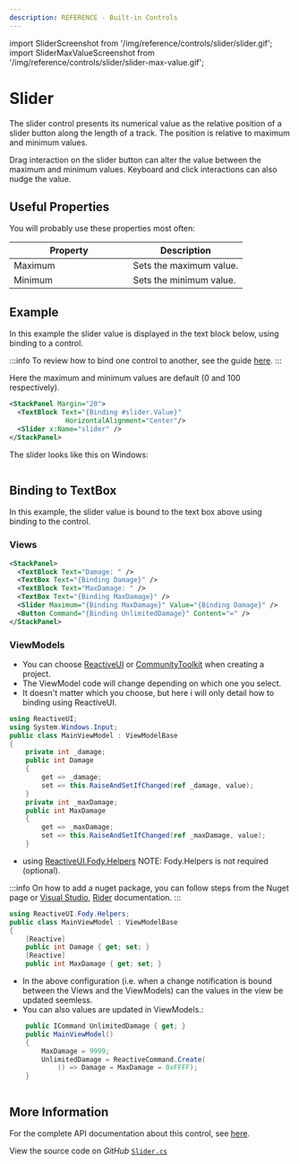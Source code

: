```yaml
---
description: REFERENCE - Built-in Controls
---
```


import SliderScreenshot from '/img/reference/controls/slider/slider.gif';
import SliderMaxValueScreenshot from '/img/reference/controls/slider/slider-max-value.gif';

# Slider

The slider control presents its numerical value as the relative position of a slider button along the length of a track. The position is relative to maximum and minimum values.

Drag interaction on the slider button can alter the value between the maximum and minimum values. Keyboard and click interactions can also nudge the value.

## Useful Properties

You will probably use these properties most often:

<table><thead><tr><th width="197">Property</th><th>Description</th></tr></thead><tbody><tr><td>Maximum</td><td>Sets the maximum value.</td></tr><tr><td>Minimum</td><td>Sets the minimum value.</td></tr></tbody></table>

## Example

In this example the slider value is displayed in the text block below, using binding to a control.

:::info
To review how to bind one control to another, see the guide [here](../../guides/data-binding/binding-to-controls.md).
:::

Here the maximum and minimum values are default (0 and 100 respectively).

```xml
<StackPanel Margin="20">
  <TextBlock Text="{Binding #slider.Value}" 
              HorizontalAlignment="Center"/>
  <Slider x:Name="slider" />
</StackPanel>
```

The slider looks like this on Windows:

<img src={SliderScreenshot} alt="" />

## Binding to TextBox
In this example, the slider value is bound to the text box above using binding to the control.

### Views
```xml
<StackPanel>
  <TextBlock Text="Damage: " />
  <TextBox Text="{Binding Damage}" />
  <TextBlock Text="MaxDamage: " />
  <TextBox Text="{Binding MaxDamage}" />
  <Slider Maximum="{Binding MaxDamage}" Value="{Binding Damage}" />
  <Button Command="{Binding UnlimitedDamage}" Content="∞" />
</StackPanel>
```
### ViewModels
- You can choose [ReactiveUI](../../concepts/reactiveui/index.md) or [CommunityToolkit](https://learn.microsoft.com/en-us/dotnet/communitytoolkit/mvvm/) when creating a project.
- The ViewModel code will change depending on which one you select.
- It doesn't matter which you choose, but here i will only detail how to binding using ReactiveUI.

```cs
using ReactiveUI;
using System.Windows.Input;
public class MainViewModel : ViewModelBase
{
    private int _damage;
    public int Damage
    {
        get => _damage;
        set => this.RaiseAndSetIfChanged(ref _damage, value);
    }
    private int _maxDamage;
    public int MaxDamage
    {
        get => _maxDamage;
        set => this.RaiseAndSetIfChanged(ref _maxDamage, value);
    }
```

- using [ReactiveUI.Fody.Helpers](https://www.reactiveui.net/docs/handbook/view-models/boilerplate-code.html) NOTE: Fody.Helpers is not required (optional).

:::info
On how to add a nuget package, you can follow steps from the Nuget page or [Visual Studio](https://learn.microsoft.com/en-us/nuget/quickstart/install-and-use-a-package-in-visual-studio), [Rider](https://www.jetbrains.com/help/rider/Using_NuGet.html) documentation.
:::

```cs
using ReactiveUI.Fody.Helpers;
public class MainViewModel : ViewModelBase
{
    [Reactive]
    public int Damage { get; set; }
    [Reactive]
    public int MaxDamage { get; set; }
```
- In the above configuration (i.e. when a change notification is bound between the Views and the ViewModels) can the values ​​in the view be updated seemless.
- You can also values ​​are updated in ViewModels.:
```cs
    public ICommand UnlimitedDamage { get; }
    public MainViewModel()
    {
        MaxDamage = 9999;
        UnlimitedDamage = ReactiveCommand.Create(
            () => Damage = MaxDamage = 0xFFFF);
    }
```

<img src={SliderMaxValueScreenshot} alt="" />

## More Information

For the complete API documentation about this control, see [here](http://reference.avaloniaui.net/api/Avalonia.Controls/Slider/).

View the source code on _GitHub_ [`Slider.cs`](https://github.com/AvaloniaUI/Avalonia/blob/master/src/Avalonia.Controls/Slider.cs)
